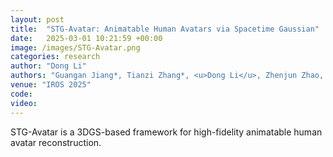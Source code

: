 ```yaml
---
layout: post
title:  "STG-Avatar: Animatable Human Avatars via Spacetime Gaussian"
date:   2025-03-01 10:21:59 +00:00
image: /images/STG-Avatar.png
categories: research
author: "Dong Li"
authors: "Guangan Jiang*, Tianzi Zhang*, <u>Dong Li</u>, Zhenjun Zhao, Haoang Li, Mingrui Li, Hongyu Wang#"
venue: "IROS 2025"
code: 
video: 
---
```


STG-Avatar is a 3DGS-based framework for high-fidelity animatable human avatar reconstruction.

